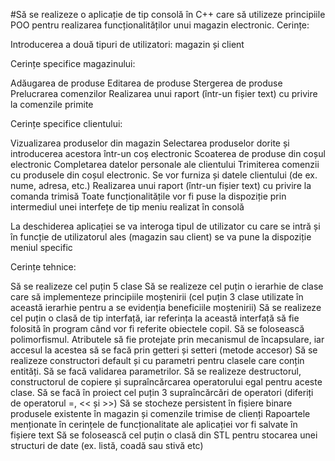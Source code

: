 #Să se realizeze o aplicație de tip consolă în C++ care să utilizeze principiile POO pentru realizarea funcționalităților unui magazin electronic.
Cerințe:

Introducerea a două tipuri de utilizatori: magazin și client 

Cerințe specifice magazinului:

Adăugarea de produse 
Editarea de produse
Stergerea de produse
Prelucrarea comenzilor
Realizarea unui raport (într-un fișier text) cu privire la comenzile primite

Cerințe specifice clientului:

Vizualizarea produselor din magazin 
Selectarea produselor dorite și introducerea acestora într-un coș electronic 
Scoaterea de produse din coșul electronic 
Completarea datelor personale ale clientului
Trimiterea comenzii cu produsele din coșul electronic. Se vor furniza și datele clientului (de ex. nume, adresa, etc.) 
Realizarea unui raport (într-un fișier text) cu privire la comanda trimisă
Toate funcționalitățile vor fi puse la dispoziție prin intermediul unei interfețe de tip meniu realizat în consolă 

La deschiderea aplicației se va interoga tipul de utilizator cu care se intră și în funcție de utilizatorul ales (magazin sau client) se va pune la dispoziție meniul specific 

Cerințe tehnice:

Să se realizeze cel puțin 5 clase
Să se realizeze cel puțin o ierarhie de clase care să implementeze principiile moștenirii (cel puțin 3 clase utilizate în această ierarhie pentru a se evidenția beneficiile moștenirii)
Să se realizeze cel puțin o clasă de tip interfață, iar referința la această interfață să fie folosită în program când vor fi referite obiectele copil. Să se folosească polimorfismul. 
Atributele să fie protejate prin mecanismul de încapsulare, iar accesul la acestea să se facă prin getteri și setteri (metode accesor)
Să se realizeze constructori default și cu parametri pentru clasele care conțin entități. Să se facă validarea parametrilor. Să se realizeze destructorul, constructorul de copiere și supraîncărcarea operatorului egal pentru aceste clase. 
Să se facă în proiect cel puțin 3 supraîncărcări de operatori (diferiți de operatorul =, << și >>) 
Să se stocheze persistent în fișiere binare produsele existente în magazin și comenzile trimise de clienți 
Rapoartele menționate în cerințele de funcționalitate ale aplicației vor fi salvate în fișiere text
Să se folosească cel puțin o clasă din STL pentru stocarea unei structuri de date (ex. listă, coadă sau stivă etc) 

